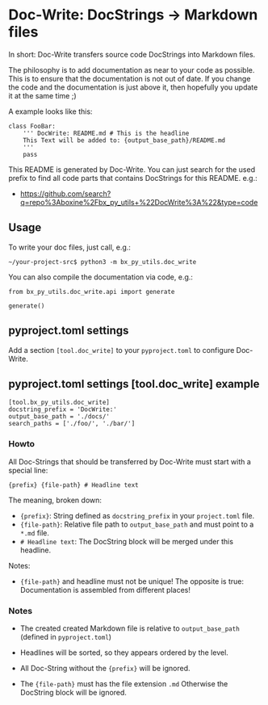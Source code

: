 # Doc-Write: DocStrings -> Markdown files

In short: Doc-Write transfers source code DocStrings into Markdown files.

The philosophy is to add documentation as near to your code as possible.
This is to ensure that the documentation is not out of date.
If you change the code and the documentation is just above it,
then hopefully you update it at the same time ;)

A example looks like this:
```
class FooBar:
    ''' DocWrite: README.md # This is the headline
    This Text will be added to: {output_base_path}/README.md
    '''
    pass
```

This README is generated by Doc-Write.
You can just search for the used prefix to find all code parts that contains DocStrings for this README.
e.g.:
* https://github.com/search?q=repo%3Aboxine%2Fbx_py_utils+%22DocWrite%3A%22&type=code

## Usage

To write your doc files, just call, e.g.:

```
~/your-project-src$ python3 -m bx_py_utils.doc_write
```

You can also compile the documentation via code, e.g.:
```
from bx_py_utils.doc_write.api import generate

generate()
```

## pyproject.toml settings

Add a section `[tool.doc_write]` to your `pyproject.toml` to configure Doc-Write.

## pyproject.toml settings [tool.doc_write] example

```
[tool.bx_py_utils.doc_write]
docstring_prefix = 'DocWrite:'
output_base_path = './docs/'
search_paths = ['./foo/', './bar/']
```

### Howto

All Doc-Strings that should be transferred by Doc-Write must start with a special line:
```
{prefix} {file-path} # Headline text
```
The meaning, broken down:
* `{prefix}`: String defined as `docstring_prefix` in your `project.toml` file.
* `{file-path}`: Relative file path to `output_base_path` and must point to a `*.md` file.
* `# Headline text`: The DocString block will be merged under this headline.

Notes:
* `{file-path}` and headline must not be unique!
  The opposite is true: Documentation is assembled from different places!

### Notes

* The created created Markdown file is relative to `output_base_path` (defined in `pyproject.toml`)

* Headlines will be sorted, so they appears ordered by the level.

* All Doc-String without the `{prefix}` will be ignored.

* The `{file-path}` must has the file extension `.md`
Otherwise the DocString block will be ignored.
